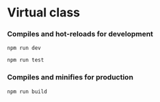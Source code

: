 # Virtual class


### Compiles and hot-reloads for development
```
npm run dev
```

```
npm run test
```

### Compiles and minifies for production
```
npm run build
```
